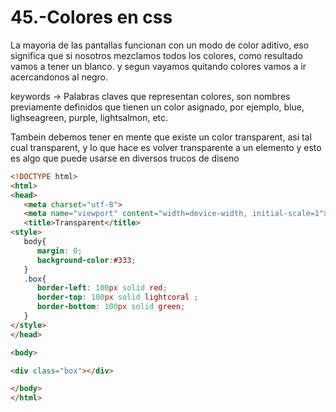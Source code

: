 45.-Colores en css
===

La mayoria de las pantallas funcionan con un modo de color aditivo, eso significa que si nosotros mezclamos todos los colores, como resultado vamos a tener un blanco. y segun vayamos quitando colores vamos a ir acercandonos al negro.

keywords -> Palabras claves que representan colores, son nombres previamente definidos que tienen un color asignado, por ejemplo, blue, lighseagreen, purple, lightsalmon, etc.

Tambein debemos tener en mente que existe un color transparent, asi tal cual transparent, y lo que hace es volver transparente a un elemento y esto es algo que puede usarse en diversos trucos de diseno

```html
<!DOCTYPE html>
<html>
<head>
   <meta charset="utf-8">
   <meta name="viewport" content="width=device-width, initial-scale=1">
   <title>Transparent</title>
<style>
   body{
      margin: 0;
      background-color:#333;
   }
   .box{
      border-left: 100px solid red;
      border-top: 100px solid lightcoral ;
      border-bottom: 100px solid green;
   }
</style>
</head>

<body>

<div class="box"></div>

</body>
</html>
```